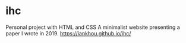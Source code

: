 # ihc
Personal project with HTML and CSS
A minimalist website presenting a paper I wrote in 2019.
https://iankhou.github.io/ihc/
